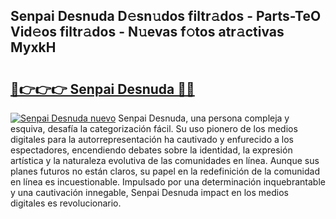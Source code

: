 ## Senpai Desnuda D𝚎sn𝚞dos filtr𝚊dos - Parts-TeO Vid𝚎os filtr𝚊dos - N𝚞evas f𝚘tos atr𝚊ctivas MyxkH

# <h2><a href="http://mb0zgf.tromn.icu/?c=Senpai+Desnuda">🔗👉👉👉 Senpai Desnuda 🔗🔗</a></h2>

[![Senpai Desnuda nuevo](https://i.imgur.com/pEAQMta.gif)](http://mb0zgf.tromn.icu/?c=Senpai+Desnuda)
Senpai Desnuda, una persona compleja y esquiva, desafía la categorización fácil. Su uso pionero de los medios digitales para la autorrepresentación ha cautivado y enfurecido a los espectadores, encendiendo debates sobre la identidad, la expresión artística y la naturaleza evolutiva de las comunidades en línea. Aunque sus planes futuros no están claros, su papel en la redefinición de la comunidad en línea es incuestionable. Impulsado por una determinación inquebrantable y una cautivación innegable, Senpai Desnuda impact en los medios digitales es revolucionario.
